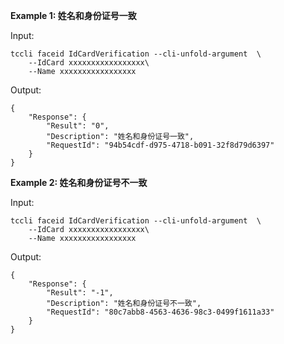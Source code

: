**Example 1: 姓名和身份证号一致**



Input: 

```
tccli faceid IdCardVerification --cli-unfold-argument  \
    --IdCard xxxxxxxxxxxxxxxxx\
    --Name xxxxxxxxxxxxxxxxx
```

Output: 
```
{
    "Response": {
        "Result": "0",
        "Description": "姓名和身份证号一致",
        "RequestId": "94b54cdf-d975-4718-b091-32f8d79d6397"
    }
}
```

**Example 2: 姓名和身份证号不一致**



Input: 

```
tccli faceid IdCardVerification --cli-unfold-argument  \
    --IdCard xxxxxxxxxxxxxxxxx\
    --Name xxxxxxxxxxxxxxxxx
```

Output: 
```
{
    "Response": {
        "Result": "-1",
        "Description": "姓名和身份证号不一致",
        "RequestId": "80c7abb8-4563-4636-98c3-0499f1611a33"
    }
}
```

